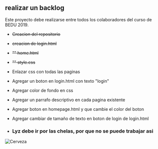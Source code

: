 

## realizar un backlog

<p>Este proyecto debe realizarse entre todos los colaboradores del curso de BEDU 2019.</p>

- ~~Creacion del repositorio~~

- ~~creacion de login.html~~

- ~~""          home.html~~

- ~~""          style.css~~

- Enlazar css con todas las paginas

- Agregar un boton en login.html con texto "login"

- Agregar color de fondo en css

- Agregar un parrafo descriptivo en cada pagina existente

- Agregar boton en homepage.html y que cambie el color del boton

- Agregar cambiar de tamaño de texto en boton de login de login.html

- ### Lyz **debe** ir por las chelas, por que no se puede trabajar asi

![Cerveza](http://www.astrolabio.com.mx/wp-content/uploads/2015/07/167.jpg)
